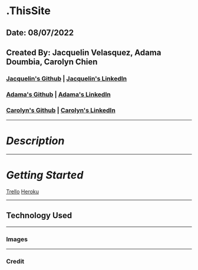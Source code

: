 # .ThisSite

## Date: 08/07/2022

## Created By: Jacquelin Velasquez, Adama Doumbia, Carolyn Chien

### [Jacquelin's Github](https://github.com/v-jacx) | [Jacquelin's LinkedIn]() 
### [Adama's Github](https://github.com/apd5392/) | [Adama's LinkedIn](www.linkedin.com/in/adama-doumbia223)
### [Carolyn's Github](https://github.com/Carolynchien) | [Carolyn's LinkedIn]()

---

# **_Description_**



---
# **_Getting Started_**
[Trello]()
[Heroku]()

---

## **Technology Used**



---

### **Images**

---

### **Credit**

